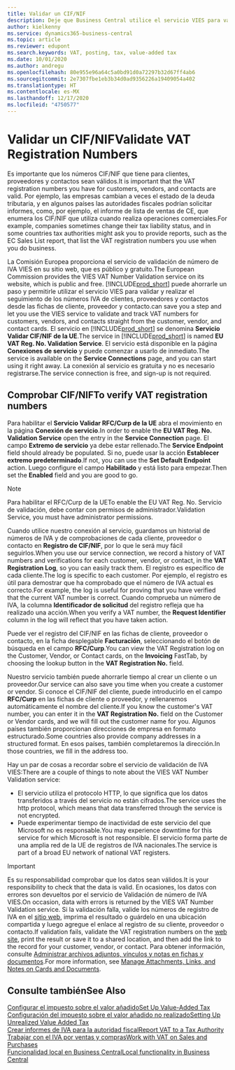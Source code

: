 ```yaml
---
title: Validar un CIF/NIF
description: Deje que Business Central utilice el servicio VIES para validar los números de registro de IVA automáticamente.
author: kielkenny
ms.service: dynamics365-business-central
ms.topic: article
ms.reviewer: edupont
ms.search.keywords: VAT, posting, tax, value-added tax
ms.date: 10/01/2020
ms.author: andregu
ms.openlocfilehash: 80e955e96a64c5a0bd91d0a72297b32d67ff4ab6
ms.sourcegitcommit: 2e7307fbe1eb3b34d0ad9356226a19409054a402
ms.translationtype: HT
ms.contentlocale: es-MX
ms.lasthandoff: 12/17/2020
ms.locfileid: "4750577"
---
```

# <a name="validate-vat-registration-numbers"></a><span data-ttu-id="148cb-103">Validar un CIF/NIF</span><span class="sxs-lookup"><span data-stu-id="148cb-103">Validate VAT Registration Numbers</span></span>

<span data-ttu-id="148cb-104">Es importante que los números CIF/NIF que tiene para clientes, proveedores y contactos sean válidos.</span><span class="sxs-lookup"><span data-stu-id="148cb-104">It is important that the VAT registration numbers you have for customers, vendors, and contacts are valid.</span></span> <span data-ttu-id="148cb-105">Por ejemplo, las empresas cambian a veces el estado de la deuda tributaria, y en algunos países las autoridades fiscales podrían solicitar informes, como, por ejemplo, el informe de lista de ventas de CE, que enumera los CIF/NIF que utiliza cuando realiza operaciones comerciales.</span><span class="sxs-lookup"><span data-stu-id="148cb-105">For example, companies sometimes change their tax liability status, and in some countries tax authorities might ask you to provide reports, such as the EC Sales List report, that list the VAT registration numbers you use when you do business.</span></span>

<span data-ttu-id="148cb-106">La Comisión Europea proporciona el servicio de validación de número de IVA VIES en su sitio web, que es público y gratuito.</span><span class="sxs-lookup"><span data-stu-id="148cb-106">The European Commission provides the VIES VAT Number Validation service on its website, which is public and free.</span></span> [!INCLUDE[prod_short](includes/prod_short.md)] <span data-ttu-id="148cb-107">puede ahorrarle un paso y permitirle utilizar el servicio VIES para validar y realizar el seguimiento de los números IVA de clientes, proveedores y contactos desde las fichas de cliente, proveedor y contacto.</span><span class="sxs-lookup"><span data-stu-id="148cb-107">can save you a step and let you use the VIES service to validate and track VAT numbers for customers, vendors, and contacts straight from the customer, vendor, and contact cards.</span></span> <span data-ttu-id="148cb-108">El servicio en [!INCLUDE[prod_short](includes/prod_short.md)] se denomina **Servicio Validar CIF/NIF de la UE**.</span><span class="sxs-lookup"><span data-stu-id="148cb-108">The service in [!INCLUDE[prod_short](includes/prod_short.md)] is named **EU VAT Reg. No. Validation Service**.</span></span> <span data-ttu-id="148cb-109">El servicio está disponible en la página **Conexiones de servicio** y puede comenzar a usarlo de inmediato.</span><span class="sxs-lookup"><span data-stu-id="148cb-109">The service is available on the **Service Connections** page, and you can start using it right away.</span></span> <span data-ttu-id="148cb-110">La conexión al servicio es gratuita y no es necesario registrarse.</span><span class="sxs-lookup"><span data-stu-id="148cb-110">The service connection is free, and sign-up is not required.</span></span>

## <a name="to-verify-vat-registration-numbers"></a><span data-ttu-id="148cb-111">Comprobar CIF/NIF</span><span class="sxs-lookup"><span data-stu-id="148cb-111">To verify VAT registration numbers</span></span>

<span data-ttu-id="148cb-112">Para habilitar el **Servicio Validar RFC/Curp de la UE** abra el movimiento en la página **Conexión de servicio**.</span><span class="sxs-lookup"><span data-stu-id="148cb-112">In order to enable the **EU VAT Reg. No. Validation Service** open the entry in the **Service Connection** page.</span></span> <span data-ttu-id="148cb-113">El campo **Extremo de servicio** ya debe estar rellenado.</span><span class="sxs-lookup"><span data-stu-id="148cb-113">The **Service Endpoint** field should already be populated.</span></span> <span data-ttu-id="148cb-114">Si no, puede usar la acción **Establecer extremo predeterminado**.</span><span class="sxs-lookup"><span data-stu-id="148cb-114">If not, you can use the **Set Default Endpoint** action.</span></span> <span data-ttu-id="148cb-115">Luego configure el campo **Habilitado** y está listo para empezar.</span><span class="sxs-lookup"><span data-stu-id="148cb-115">Then set the **Enabled** field and you are good to go.</span></span>

> [!NOTE]
> <span data-ttu-id="148cb-116">Para habilitar el RFC/Curp de la UE</span><span class="sxs-lookup"><span data-stu-id="148cb-116">To enable the EU VAT Reg. No.</span></span> <span data-ttu-id="148cb-117">Servicio de validación, debe contar con permisos de administrador.</span><span class="sxs-lookup"><span data-stu-id="148cb-117">Validation Service, you must have administrator permissions.</span></span>

<span data-ttu-id="148cb-118">Cuando utilice nuestro conexión al servicio, guardamos un historial de números de IVA y de comprobaciones de cada cliente, proveedor o contacto en **Registro de CIF/NIF**, por lo que le será muy fácil seguirlos.</span><span class="sxs-lookup"><span data-stu-id="148cb-118">When you use our service connection, we record a history of VAT numbers and verifications for each customer, vendor, or contact, in the **VAT Registration Log**, so you can easily track them.</span></span> <span data-ttu-id="148cb-119">El registro es específico de cada cliente.</span><span class="sxs-lookup"><span data-stu-id="148cb-119">The log is specific to each customer.</span></span> <span data-ttu-id="148cb-120">Por ejemplo, el registro es útil para demostrar que ha comprobado que el número de IVA actual es correcto.</span><span class="sxs-lookup"><span data-stu-id="148cb-120">For example, the log is useful for proving that you have verified that the current VAT number is correct.</span></span> <span data-ttu-id="148cb-121">Cuando comprueba un número de IVA, la columna **Identificador de solicitud** del registro refleja que ha realizado una acción.</span><span class="sxs-lookup"><span data-stu-id="148cb-121">When you verify a VAT number, the **Request Identifier** column in the log will reflect that you have taken action.</span></span>

<span data-ttu-id="148cb-122">Puede ver el registro del CIF/NIF en las fichas de cliente, proveedor o contacto, en la ficha desplegable **Facturación**, seleccionando el botón de búsqueda en el campo **RFC/Curp**.</span><span class="sxs-lookup"><span data-stu-id="148cb-122">You can view the VAT Registration log on the Customer, Vendor, or Contact cards, on the **Invoicing** FastTab, by choosing the lookup button in the **VAT Registration No.** field.</span></span>  

<span data-ttu-id="148cb-123">Nuestro servicio también puede ahorrarle tiempo al crear un cliente o un proveedor.</span><span class="sxs-lookup"><span data-stu-id="148cb-123">Our service can also save you time when you create a customer or vendor.</span></span> <span data-ttu-id="148cb-124">Si conoce el CIF/NIF del cliente, puede introducirlo en el campo **RFC/Curp** en las fichas de cliente o proveedor, y rellenaremos automáticamente el nombre del cliente.</span><span class="sxs-lookup"><span data-stu-id="148cb-124">If you know the customer's VAT number, you can enter it in the **VAT Registration No.** field on the Customer or Vendor cards, and we will fill out the customer name for you.</span></span> <span data-ttu-id="148cb-125">Algunos países también proporcionan direcciones de empresa en formato estructurado.</span><span class="sxs-lookup"><span data-stu-id="148cb-125">Some countries also provide company addresses in a structured format.</span></span> <span data-ttu-id="148cb-126">En esos países, también completaremos la dirección.</span><span class="sxs-lookup"><span data-stu-id="148cb-126">In those countries, we fill in the address too.</span></span>  

<span data-ttu-id="148cb-127">Hay un par de cosas a recordar sobre el servicio de validación de IVA VIES:</span><span class="sxs-lookup"><span data-stu-id="148cb-127">There are a couple of things to note about the VIES VAT Number Validation service:</span></span>

* <span data-ttu-id="148cb-128">El servicio utiliza el protocolo HTTP, lo que significa que los datos transferidos a través del servicio no están cifrados.</span><span class="sxs-lookup"><span data-stu-id="148cb-128">The service uses the http protocol, which means that data transferred through the service is not encrypted.</span></span>  
* <span data-ttu-id="148cb-129">Puede experimentar tiempo de inactividad de este servicio del que Microsoft no es responsable.</span><span class="sxs-lookup"><span data-stu-id="148cb-129">You may experience downtime for this service for which Microsoft is not responsible.</span></span> <span data-ttu-id="148cb-130">El servicio forma parte de una amplia red de la UE de registros de IVA nacionales.</span><span class="sxs-lookup"><span data-stu-id="148cb-130">The service is part of a broad EU network of national VAT registers.</span></span>

> [!IMPORTANT]
> <span data-ttu-id="148cb-131">Es su responsabilidad comprobar que los datos sean válidos.</span><span class="sxs-lookup"><span data-stu-id="148cb-131">It is your responsibility to check that the data is valid.</span></span> <span data-ttu-id="148cb-132">En ocasiones, los datos con errores son devueltos por el servicio de Validación de número de IVA VIES.</span><span class="sxs-lookup"><span data-stu-id="148cb-132">On occasion, data with errors is returned by the VIES VAT Number Validation service.</span></span> <span data-ttu-id="148cb-133">Si la validación falla, valide los números de registro de IVA en el [sitio web](https://ec.europa.eu/taxation_customs/vies/), imprima el resultado o guárdelo en una ubicación compartida y luego agregue el enlace al registro de su cliente, proveedor o contacto.</span><span class="sxs-lookup"><span data-stu-id="148cb-133">If validation fails, validate the VAT registration numbers on the [web site](https://ec.europa.eu/taxation_customs/vies/), print the result or save it to a shared location, and then add the link to the record for your customer, vendor, or contact.</span></span> <span data-ttu-id="148cb-134">Para obtener información, consulte [Administrar archivos adjuntos, vínculos y notas en fichas y documentos](ui-how-add-link-to-record.md).</span><span class="sxs-lookup"><span data-stu-id="148cb-134">For more information, see [Manage Attachments, Links, and Notes on Cards and Documents](ui-how-add-link-to-record.md).</span></span>

## <a name="see-also"></a><span data-ttu-id="148cb-135">Consulte también</span><span class="sxs-lookup"><span data-stu-id="148cb-135">See Also</span></span>

[<span data-ttu-id="148cb-136">Configurar el impuesto sobre el valor añadido</span><span class="sxs-lookup"><span data-stu-id="148cb-136">Set Up Value-Added Tax</span></span>](finance-setup-vat.md)  
[<span data-ttu-id="148cb-137">Configuración del impuesto sobre el valor añadido no realizado</span><span class="sxs-lookup"><span data-stu-id="148cb-137">Setting Up Unrealized Value Added Tax</span></span>](finance-setup-unrealized-vat.md)  
[<span data-ttu-id="148cb-138">Crear informes de IVA para la autoridad fiscal</span><span class="sxs-lookup"><span data-stu-id="148cb-138">Report VAT to a Tax Authority</span></span>](finance-how-report-vat.md)  
[<span data-ttu-id="148cb-139">Trabajar con el IVA por ventas y compras</span><span class="sxs-lookup"><span data-stu-id="148cb-139">Work with VAT on Sales and Purchases</span></span>](finance-work-with-vat.md)  
[<span data-ttu-id="148cb-140">Funcionalidad local en Business Central</span><span class="sxs-lookup"><span data-stu-id="148cb-140">Local functionality in Business Central</span></span>](about-localization.md)  
